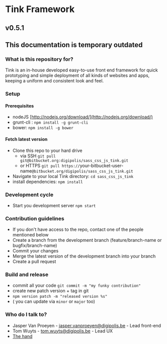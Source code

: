 # Tink Framework #

## v0.5.1 ##

## This documentation is temporary outdated

### What is this repository for? ###

Tink is an in-house developed easy-to-use front end framework for quick prototyping and simple deployment of all kinds of websites and apps, keeping a uniform and consistent look and feel.

### Setup

#### Prerequisites
* nodeJS [http://nodejs.org/download/](http://nodejs.org/download/)
* grunt-cli : `npm install -g grunt-cli`
* bower: `npm install -g bower`

#### Fetch latest version
* Clone this repo to your hard drive
  * via SSH `git pull git@bitbucket.org:digipolis/sass_css_js_tink.git`
  * or HTTPS `git pull https://`your-bitbucket-user-name`@bitbucket.org/digipolis/sass_css_js_tink.git`
* Navigate to your local Tink directory: `cd sass_css_js_tink`
* install dependencies: `npm install`

### Development cycle ###

* Start you development server `npm start`

### Contribution guidelines ###

* If you don't have access to the repo, contact one of the people mentioned below
* Create a branch from the development branch (feature/branch-name or bugfix/branch-name)
* Commit your changes
* Merge the latest version of the development branch into your branch
* Create a pull request

### Build and release ###
* commit all your code `git commit -m "my funky contribution"`
* create new patch version + tag in git
* `npm version patch -m "released version %s"`
* ( you can update via  `minor` or `major` too)


### Who do I talk to? ###

* Jasper Van Proeyen - jasper.vanproeyen@digipolis.be - Lead front-end
* Tom Wuyts - tom.wuyts@digipolis.be - Lead UX
* [The hand](https://www.youtube.com/watch?v=_O-QqC9yM28)